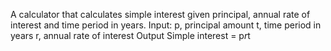 A calculator that calculates simple interest given principal, annual rate of interest and time period in years.
Input:
p, principal amount t, time period in years r, annual rate of interest
Output
Simple interest = p*r*t
